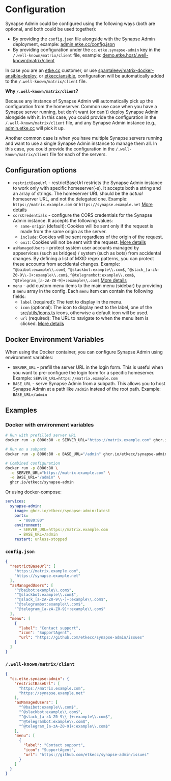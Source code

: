 # Configuration

Synapse Admin could be configured using the following ways (both are optional, and both could be used together):

* By providing the `config.json` file alongside with the Synapse Admin deployment, example: [admin.etke.cc/config.json](https://admin.etke.cc/config.json)
* By providing configuration under the `cc.etke.synapse-admin` key in the `/.well-known/matrix/client` file, example:
[demo.etke.host/.well-known/matrix/client](https://demo.etke.host/.well-known/matrix/client)

In case you are an [etke.cc](https://etke.cc) customer,
or use [spantaleev/matrix-docker-ansible-deploy](https://github.com/spantaleev/matrix-docker-ansible-deploy),
or [etkecc/ansible](https://github.com/etkecc/ansible),
configuration will be automatically added to the `/.well-known/matrix/client` file.

**Why `/.well-known/matrix/client`?**

Because any instance of Synapse Admin will automatically pick up the configuration from the homeserver.
Common use case when you have a Synapse server running, but don't want (or can't) deploy Synapse Admin alongside with it.
In this case, you could provide the configuration in the `/.well-known/matrix/client` file,
and any Synapse Admin instance (e.g., [admin.etke.cc](https://admin.etke.cc) will pick it up.

Another common case is when you have multiple Synapse servers running and want to use a single Synapse Admin instance to manage them all.
In this case, you could provide the configuration in the `/.well-known/matrix/client` file for each of the servers.

## Configuration options

* `restrictBaseUrl` - restrictBaseUrl restricts the Synapse Admin instance to work only with specific homeserver(-s).
  It accepts both a string and an array of strings.
  The homeserver URL should be the _actual_ homeserver URL, and not the delegated one.
  Example: `https://matrix.example.com` or `https://synapse.example.net`
  [More details](restrict-hs.md)
* `corsCredentials` - configure the CORS credentials for the Synapse Admin instance.
  It accepts the following values:
  * `same-origin` (default): Cookies will be sent only if the request is made from the same origin as the server.
  * `include`: Cookies will be sent regardless of the origin of the request.
  * `omit`: Cookies will not be sent with the request.
  [More details](cors-credentials.md)
* `asManagedUsers` - protect system user accounts managed by appservices (such as bridges) / system (such as bots) from accidental changes.
  By defining a list of MXID regex patterns, you can protect these accounts from accidental changes.
  Example: `^@baibot:example\\.com$`, `^@slackbot:example\\.com$`, `^@slack_[a-zA-Z0-9\\-]+:example\\.com$`, `^@telegrambot:example\\.com$`, `^@telegram_[a-zA-Z0-9]+:example\\.com$`
  [More details](system-users.md)
* `menu` - add custom menu items to the main menu (sidebar) by providing a `menu` array in the config.
  Each `menu` item can contain the following fields:
  * `label` (required): The text to display in the menu.
  * `icon` (optional): The icon to display next to the label, one of the [src/utils/icons.ts](../src/utils/icons.ts) icons, otherwise a default icon will be used.
  * `url` (required): The URL to navigate to when the menu item is clicked.
  [More details](custom-menu.md)

## Docker Environment Variables

When using the Docker container, you can configure Synapse Admin using environment variables:

* `SERVER_URL` - prefill the server URL in the login form. This is useful when you want to pre-configure the login form for a specific homeserver.
  Example: `SERVER_URL=https://matrix.example.com`
* `BASE_URL` - serve Synapse Admin from a subpath. This allows you to host Synapse Admin at a path like `/admin` instead of the root path.
  Example: `BASE_URL=/admin`

## Examples

### Docker with environment variables

```bash
# Run with prefilled server URL
docker run -p 8080:80 -e SERVER_URL="https://matrix.example.com" ghcr.io/etkecc/synapse-admin

# Run on a subpath
docker run -p 8080:80 -e BASE_URL="/admin" ghcr.io/etkecc/synapse-admin

# Combined configuration
docker run -p 8080:80 \
  -e SERVER_URL="https://matrix.example.com" \
  -e BASE_URL="/admin" \
  ghcr.io/etkecc/synapse-admin
```

Or using docker-compose:

```yaml
services:
  synapse-admin:
    image: ghcr.io/etkecc/synapse-admin:latest
    ports:
      - "8080:80"
    environment:
      - SERVER_URL=https://matrix.example.com
      - BASE_URL=/admin
    restart: unless-stopped
```

### `config.json`

```json
{
  "restrictBaseUrl": [
    "https://matrix.example.com",
    "https://synapse.example.net"
  ],
  "asManagedUsers": [
    "^@baibot:example\\.com$",
    "^@slackbot:example\\.com$",
    "^@slack_[a-zA-Z0-9\\-]+:example\\.com$",
    "^@telegrambot:example\\.com$",
    "^@telegram_[a-zA-Z0-9]+:example\\.com$"
  ],
  "menu": [
    {
      "label": "Contact support",
      "icon": "SupportAgent",
      "url": "https://github.com/etkecc/synapse-admin/issues"
    }
  ]
}
```

### `/.well-known/matrix/client`

```json
{
  "cc.etke.synapse-admin": {
    "restrictBaseUrl": [
      "https://matrix.example.com",
      "https://synapse.example.net"
    ],
    "asManagedUsers": [
      "^@baibot:example\\.com$",
      "^@slackbot:example\\.com$",
      "^@slack_[a-zA-Z0-9\\-]+:example\\.com$",
      "^@telegrambot:example\\.com$",
      "^@telegram_[a-zA-Z0-9]+:example\\.com$"
    ],
    "menu": [
      {
        "label": "Contact support",
        "icon": "SupportAgent",
        "url": "https://github.com/etkecc/synapse-admin/issues"
      }
    ]
  }
}
```
